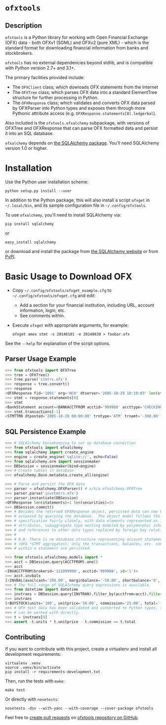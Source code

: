 # `ofxtools`

## Description

`ofxtools` is a Python library for working with Open Financial Exchange (OFX)
data - both OFXv1 (SGML) and OFXv2 (pure XML) - which is the standard format
for downloading financial information from banks and stockbrokers.

`ofxtools` has no external dependencies beyond stdlib, and is compatible with
Python version 2.7+ and 3.1+.

The primary facilities provided include:
- The `OFXClient` class; which dowloads OFX statements from the Internet
- The `OFXTree` class; which parses OFX data into a standard ElementTree
  structure for further processing in Python.
- The `OFXResponse` class; which validates and converts OFX data parsed by
  OFXParser into Python types and exposes them through more Pythonic
  attribute access (e.g. `OFXResponse.statements[0].ledgerbal`).

Also included is the `ofxtools.ofxalchemy` subpackage, with versions of OFXTree
and OFXResponse that can parse OFX formatted data and persist it into an SQL
database.

`ofxalchemy` depends on [the SQLAlchemy package](http://www.sqlalchemy.org).
You'll need SQLAlchemy version 1.0 or higher.


# Installation

Use the Python user installation scheme:

    python setup.py install --user

In addition to the Python package, this will also install a script `ofxget`
in `~/.local/bin`, and its sample configuration file in `~/.config/ofxtools`.

To use `ofxalchemy`, you'll need to install SQLAlchemy via:

    pip install sqlalchemy

or

    easy_install sqlalchemy

or download and install the package from [the SQLAlchemy
website](http://www.sqlalchemy.org) or from
[PyPI](https://pypi.python.org/pypi/SQLAlchemy).


# Basic Usage to Download OFX

- Copy `~/.config/ofxtools/ofxget_example.cfg` to
  `~/.config/ofxtools/ofxget.cfg` and edit:
  - Add a section for your financial institution, including URL, account
    information, login, etc.
  - See comments within.
- Execute `ofxget` with appropriate arguments, for example:

  ```
  ofxget amex stmt -s 20140101 -e 20140630 > foobar.ofx
  ```

 See the `--help` for explanation of the script options.


## Parser Usage Example

```python
>>> from ofxtools import OFXTree
>>> tree = OFXTree()
>>> tree.parse('stmtrs.ofx')
>>> response = tree.convert()
>>> response
<OFXResponse fid='1001' org='NCH' dtserver='2005-10-29 10:10:03' len(statements)=1 len(securities)=0>
>>> stmt = response.statements[0]
>>> stmt
<BankStatement account=<BANKACCTFROM acctid='999988' accttype='CHECKING' bankid='121099999'> currency=USD ledgerbal=<LEDGERBAL balamt='200.29' dtasof='2005-10-29 11:20:00'> availbal=<AVAILBAL balamt='200.29' dtasof='2005-10-29 11:20:00'> len(other_balances)=0 len(transactions)=2>
>>> stmt.transactions[-1]
<STMTTRN dtposted='2005-10-20 00:00:00' trntype='ATM' trnamt='-300.00' fitid='00003' dtuser='2005-10-20 00:00:00'>
```

## SQL Persistence Example

```python
>>> # SQLAlchemy housekeeping to set up database connection
>>> from ofxtools import ofxalchemy
>>> from sqlalchemy import create_engine
>>> engine = create_engine('sqlite://', echo=False)
>>> from sqlalchemy.orm import sessionmaker
>>> DBSession = sessionmaker(bind=engine)
>>> # Create tables in database 
>>> ofxalchemy.Base.metadata.create_all(engine)

>>> # Parse and persist the OFX data
>>> parser = ofxalchemy.OFXParser() # a/k/a ofxalchemy.OFXTree
>>> parser.parse('invstmtrs.ofx')
>>> parser.instantiate(DBSession)
<OFXResponse len(statements)=1 len(securities)=3>
>>> DBSession.commit()
>>> # Besides the returned OFXResponse object, persisted data can now be
>>> # accessed by querying the database.  The object model follows the OFX
>>> # specification fairly closely, with data elements represented as instance
>>> # attributes, subaggregate type nesting modeled by polymorphic inheritance,
>>> # and references to other data types replaced by foreign key relationships.
>>> #
>>> # N.B. There is no database structure representing account statements
>>> # (OFX *STMT aggregates); only the transactions, balances, etc. contained
>>> # within a statement are persisted.

>>> from ofxtools.ofxalchemy.models import *
>>> acct = DBSession.query(ACCTFROM).one()
>>> acct
<INVACCTFROM(brokerid='121099999', acctid='999988', id='1')>
>>> acct.invbals
[<INVBAL(availcash='200.00', marginbalance='-50.00', shortbalance='0', acctfrom_id='1', dtasof='2005-08-27 01:00:00')>]
>>> # The full range of SQLAlchemy query expressions is available.
>>> from datetime import datetime
>>> invtrans = DBSession.query(INVTRAN).filter_by(acctfrom=acct).filter(INVTRAN.dttrade >= datetime(2005,1,1)).filter(INVTRAN.dttrade <= datetime(2005,12,31)).order_by(INVTRAN.dttrade).all()
>>> invtrans
[<BUYSTOCK(units='100', unitprice='50.00', commission='25.00', total='-5025.00', subacctsec='CASH', subacctfund='CASH', buytype='BUY', secinfo_id='1', id='1')>]
>>> # OFX text data has been validated and converted to Python types, so it
>>> # can be worked with directly.
>>> t = invtrans[0]
>>> assert -t.units * t.unitprice - t.commission == t.total
```

## Contributing

If you want to contribute with this project, create a virtualenv and install
all development requirements:

    virtualenv .venv
    source .venv/bin/activate
    pip install -r requirements-development.txt


Then, run the tests with `make`:

    make test

Or directly with `nosetests`:

    nosetests -dsv --with-yanc --with-coverage --cover-package ofxtools

Feel free to [create pull
requests](https://help.github.com/articles/using-pull-requests/) on [ofxtools
repository on GitHub](https://github.com/csingley/ofxtools).
